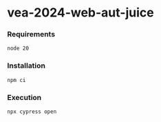 # vea-2024-web-aut-juice
### Requirements
```
node 20
```
### Installation
```
npm ci
```
### Execution
```
npx cypress open
```